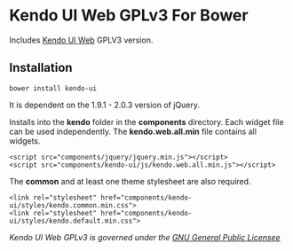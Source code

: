 # Kendo UI Web GPLv3 For Bower

Includes [Kendo UI Web](http://demos.kendoui.com/web) GPLV3 version.

## Installation

    bower install kendo-ui

It is dependent on the 1.9.1 - 2.0.3 version of jQuery.

Installs into the **kendo** folder in the **components** directory.  Each widget file can be used independently.  The **kendo.web.all.min** file contains all widgets.

    <script src="components/jquery/jquery.min.js"></script>
    <script src="components/kendo-ui/js/kendo.web.all.min.js"></script>

The **common** and at least one theme stylesheet are also required.

    <link rel="stylesheet" href="components/kendo-ui/styles/kendo.common.min.css">
    <link rel="stylesheet" href="components/kendo-ui/styles/kendo.default.min.css">

*Kendo UI Web GPLv3 is governed under the [GNU General Public Licensee](http://opensource.org/licenses/GPL-3.0)*

